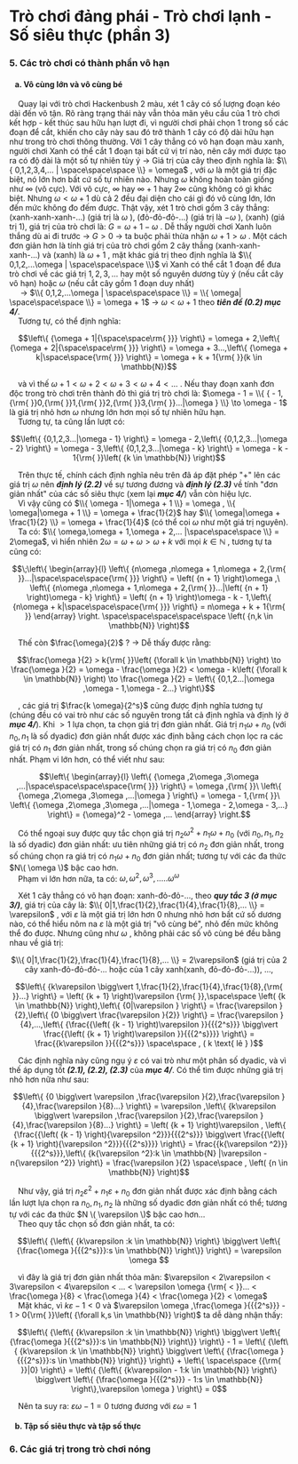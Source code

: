 # Trò chơi đảng phái - Trò chơi lạnh - Số siêu thực (phần 3)
### 5. Các trò chơi có thành phần vô hạn
#### &nbsp;&nbsp;&nbsp;a. Vô cùng lớn và vô cùng bé
&nbsp;&nbsp;&nbsp;&nbsp;Quay lại với trò chơi Hackenbush 2 màu, xét 1 cây có số lượng đoạn kéo dài đến vô tận. Rõ ràng trạng thái này vẫn thỏa mãn yêu cầu của 1 trò chơi kết hợp - kết thúc sau hữu hạn lượt đi, vì người chơi phải chọn 1 trong số các đoạn để cắt, khiến cho cây này sau đó trở thành 1 cây có độ dài hữu hạn như trong trò chơi thông thường. Với 1 cây thẳng có vô hạn đoạn màu xanh, người chơi Xanh có thể cắt 1 đoạn tại bất cứ vị trí nào, nên cây mới được tạo ra có độ dài là một số tự nhiên tùy ý $\rightarrow$ Giá trị của cây theo định nghĩa là: $\\{ 0,1,2,3,4,... | \space\space\space \\} = \omega$ , với $\omega$ là một giá trị đặc biệt, nó lớn hơn bất cứ số tự nhiên nào. Nhưng $\omega$ không hoàn toàn giống như $\infty$ (vô cực). Với vô cực, $\infty$ hay $\infty +1$ hay $2\infty$ cũng không có gì khác biệt. Nhưng $\omega < \omega + 1$ dù cả 2 đều đại diện cho cái gì đó vô cùng lớn, lớn đến mức không đo đếm được. Thật vậy, xét 1 trò chơi gồm 3 cây thẳng: (xanh-xanh-xanh-...) (giá trị là $\omega$ ), (đỏ-đỏ-đỏ-...) (giá trị là $-\omega$ ), (xanh) (giá trị 1), giá trị của trò chơi là: $G = \omega + 1 - \omega$ . Dễ thấy người chơi Xanh luôn thắng dù ai đi trước $\rightarrow$ $G > 0$ $\rightarrow$ ta buộc phải thừa nhận $\omega + 1 > \omega$ . Một cách đơn giản hơn là tính giá trị của trò chơi gồm 2 cây thẳng (xanh-xanh-xanh-...) và (xanh) là $\omega + 1$ , mặt khác giá trị theo định nghĩa là $\\{ 0,1,2,...\omega | \space\space\space \\}$  vì Xanh có thể cắt 1 đoạn để đưa trò chơi về các giá trị $1,2,3,...$ hay một số nguyên dương tùy ý (nếu cắt cây vô hạn) hoặc $\omega$ (nếu cắt cây gồm 1 đoạn duy nhất) <br>
&nbsp;&nbsp;&nbsp;&nbsp; $\rightarrow$ $\\{ 0,1,2,...\omega | \space\space\space \\} = \\{ \omega| \space\space\space \\} = \omega + 1$ $\rightarrow$ $\omega < \omega + 1$ theo ***tiên đề (0.2) mục 4/***. <br>
&nbsp;&nbsp;&nbsp;&nbsp;Tương tự, có thể định nghĩa: <br>

```math
\left\{ {\omega  + 1|{\space\space\rm{ }}} \right\} = \omega  + 2,\left\{ {\omega  + 2|{\space\space\rm{ }}} \right\} = \omega  + 3...,\left\{ {\omega  + k|\space\space{\rm{ }}} \right\} = \omega  + k + 1{\rm{ }}(k \in \mathbb{N})
```
&nbsp;&nbsp;&nbsp;&nbsp;và vì thế $\omega  + 1 < \omega  + 2 < \omega  + 3 < \omega  + 4 < ...$ . Nếu thay đoạn xanh đơn độc trong trò chơi trên thành đỏ thì giá trị trò chơi là: $\omega  - 1 = \\{ { - 1,{\rm{ }}0,{\rm{ }}1,{\rm{ }}2,{\rm{ }}3,{\rm{ }}...|\omega } \\} \to \omega  - 1$ là giá trị nhỏ hơn $\omega$ nhưng lớn hơn mọi số tự nhiên hữu hạn. <br>
&nbsp;&nbsp;&nbsp;&nbsp;Tương tự, ta cũng lần lượt có: <br>

```math
\left\{ {0,1,2,3...|\omega  - 1} \right\} = \omega  - 2,\left\{ {0,1,2,3...|\omega  - 2} \right\} = \omega  - 3,\left\{ {0,1,2,3...|\omega  - k} \right\} = \omega  - k - 1{\rm{ }}\left( {k \in \mathbb{N}} \right)
```
&nbsp;&nbsp;&nbsp;&nbsp;Trên thực tế, chính cách định nghĩa nêu trên đã áp đặt phép "+" lên các giá trị $\omega$ nên ***định lý (2.2)*** về sự tương đương   và ***định lý (2.3)*** về tính "đơn giản nhất" của các số siêu thực (xem lại ***mục 4/***) vẫn còn hiệu lực. <br>
&nbsp;&nbsp;&nbsp;&nbsp;Vì vậy cũng có $\\{ \omega - 1|\omega + 1 \\} = \omega , \\{ \omega|\omega + 1 \\} = \omega + \frac{1}{2}$ hay $\\{ \omega|\omega + \frac{1}{2} \\} = \omega + \frac{1}{4}$ (có thể coi $\omega$ như một giá trị nguyên).<br>
&nbsp;&nbsp;&nbsp;&nbsp;Ta có: $\\{ \omega,\omega + 1,\omega + 2,... |\space\space\space \\} = 2\omega$, vì hiển nhiên $2\omega = \omega + \omega > \omega + k$ với mọi $k \in \mathbb{N}$ , tương tự ta cũng có: <br>

```math
\;\left\{ \begin{array}{l}
\left\{ {n\omega ,n\omega  + 1,n\omega  + 2,{\rm{ }}...|\space\space\space{\rm{ }}} \right\} = \left( {n + 1} \right)\omega ,\
\left\{ {n\omega ,n\omega  + 1,n\omega  + 2,{\rm{ }}...|\left( {n + 1} \right)\omega  - k} \right\} = \left( {n + 1} \right)\omega  - k - 1,\left\{ {n\omega  + k|\space\space\space{\rm{ }}} \right\} = n\omega  + k + 1{\rm{ }}
\end{array} \right. \space\space\space\space\space \left( {n,k \in \mathbb{N}} \right)
```
&nbsp;&nbsp;&nbsp;&nbsp;Thế còn $\frac{\omega}{2}$ ? $\rightarrow$ Dễ thấy được rằng: <br>

```math
\frac{\omega }{2} > k{\rm{ }}\left( {\forall k \in \mathbb{N}} \right) \to \frac{\omega }{2} = \omega  - \frac{\omega }{2} < \omega  - k\left( {\forall k \in \mathbb{N}} \right) \to \frac{\omega }{2} = \left\{ {0,1,2...|\omega ,\omega  - 1,\omega  - 2...} \right\}
```
&nbsp;&nbsp;&nbsp;&nbsp;, các giá trị $\frac{k \omega}{2^s}$ cũng được định nghĩa tương tự (chúng đều có vai trò như các số nguyên trong tất cả định nghĩa và định lý ở ***mục 4/***). Khi $> 1$ lựa chọn, ta chọn giá trị đơn giản nhất. Giá trị $n_{1}\omega + n_{0}$ (với $n_{0},n_{1}$ là số dyadic) đơn giản nhất được xác định bằng cách chọn lọc ra các giá trị có $n_1$ đơn giản nhất, trong số chúng chọn ra giá trị có $n_0$ đơn giản nhất. Phạm vi lớn hơn, có thể viết như sau: <br>

```math
\left\{ \begin{array}{l}
\left\{ {\omega ,2\omega ,3\omega ,...|\space\space\space\space{\rm{ }}} \right\} = \omega ,{\rm{                          }}\
\left\{ {\omega ,2\omega ,3\omega ,...|\omega } \right\} = \omega - 1,{\rm{ }}\
\left\{ {\omega ,2\omega ,3\omega ,...|\omega - 1,\omega - 2,\omega - 3,...} \right\} = {\omega}^2 - \omega ,...
\end{array} \right.
```
&nbsp;&nbsp;&nbsp;&nbsp;Có thể ngoại suy được quy tắc chọn giá trị $n_{2}{\omega}^2 + n_{1}\omega + n_{0}$ (với $n_{0},n_{1},n_{2}$ là số dyadic) đơn giản nhất: ưu tiên những giá trị có $n_2$ đơn giản nhất, trong số chúng chọn ra giá trị có $n_{1}\omega + n_{0}$ đơn giản nhất; tương tự với các đa thức $N\( \omega \)$ bậc cao hơn. <br>
&nbsp;&nbsp;&nbsp;&nbsp;Phạm vi lớn hơn nữa, ta có: $\omega , {\omega}^2 , {\omega}^3 , ..... {\omega}^{\omega}$ <br>

&nbsp;&nbsp;&nbsp;&nbsp;Xét 1 cây thẳng có vô hạn đoạn: xanh-đỏ-đỏ-..., theo ***quy tắc 3 (ở mục 3/)***, giá trị của cây là: $\\{ 0|1,\frac{1}{2},\frac{1}{4},\frac{1}{8},... \\} = \varepsilon$ , với $\varepsilon$ là một giá trị lớn hơn $0$ nhưng nhỏ hơn bất cứ số dương nào, có thể hiểu nôm na $\varepsilon$ là một giá trị "vô cùng bé", nhỏ đến mức không thể đo được. Nhưng cũng như $\omega$ , không phải các số vô cùng bé đều bằng nhau về giá trị: <br>
<div align="center">

$\\{ 0|1,\frac{1}{2},\frac{1}{4},\frac{1}{8},... \\} = 2\varepsilon$ (giá trị của 2 cây xanh-đỏ-đỏ-đỏ-... hoặc của 1 cây xanh(xanh, đỏ-đỏ-đỏ-...)), ...,
</div>

```math
\left\{ {k\varepsilon \bigg\vert 1,\frac{1}{2},\frac{1}{4},\frac{1}{8},{\rm{ }}...} \right\} = \left( {k + 1} \right)\varepsilon {\rm{ }},\space\space \left( {k \in \mathbb{N}} \right),\left\{ {0|\varepsilon } \right\} = \frac{\varepsilon }{2},\left\{ {0 \bigg\vert \frac{\varepsilon }{2}} \right\} = \frac{\varepsilon }{4},...,\left\{ {\frac{{\left( {k - 1} \right)\varepsilon }}{{{2^s}}} \bigg\vert \frac{{\left( {k + 1} \right)\varepsilon }}{{{2^s}}}} \right\} = \frac{{k\varepsilon }}{{{2^s}}} \space\space , ( k \text{ lẻ } )
```
&nbsp;&nbsp;&nbsp;&nbsp;Các định nghĩa này cũng ngụ ý $\varepsilon$ có vai trò như một phân số dyadic, và vì thế áp dụng tốt ***(2.1), (2.2), (2.3)*** của ***mục 4/***. Có thể tìm được những giá trị nhỏ hơn nữa như sau: <br>

```math
\left\{ {0 \bigg\vert \varepsilon ,\frac{\varepsilon }{2},\frac{\varepsilon }{4},\frac{\varepsilon }{8}...} \right\} = \varepsilon ,\left\{ {k\varepsilon \bigg\vert \varepsilon ,\frac{\varepsilon }{2},\frac{\varepsilon }{4},\frac{\varepsilon }{8}...} \right\} = \left( {k + 1} \right)\varepsilon , \left\{ {\frac{{\left( {k - 1} \right){\varepsilon ^2}}}{{{2^s}}} \bigg\vert \frac{{\left( {k + 1} \right){\varepsilon ^2}}}{{{2^s}}}} \right\} = \frac{{k{\varepsilon ^2}}}{{{2^s}}},\left\{ {k{\varepsilon ^2}:k \in \mathbb{N} |\varepsilon  - n{\varepsilon ^2}} \right\} = \frac{\varepsilon }{2} \space\space , \left( {n \in \mathbb{N}} \right)
```
&nbsp;&nbsp;&nbsp;&nbsp;Như vậy, giá trị $n_{2}{\varepsilon}^2 + n_{1}\varepsilon + n_{0}$ đơn giản nhất được xác định bằng cách lần lượt lựa chọn ra $n_{0},n_{1},n_{2}$ là những số dyadic đơn giản nhất có thể; tương tự với các đa thức $N \( \varepsilon \)$ bậc cao hơn... <br>
&nbsp;&nbsp;&nbsp;&nbsp;Theo quy tắc chọn số đơn giản nhất, ta có: <br>

```math
\left\{ {\left\{ {k\varepsilon :k \in \mathbb{N}} \right\} \bigg\vert \left\{ {\frac{\omega }{{{2^s}}}:s \in \mathbb{N}} \right\}} \right\} = \varepsilon \omega 
```
&nbsp;&nbsp;&nbsp;&nbsp;vì đây là giá trị đơn giản nhất thỏa mãn: $\varepsilon  < 2\varepsilon  < 3\varepsilon  < 4\varepsilon  < ... < \varepsilon \omega {\rm{  < }}... < \frac{\omega }{8} < \frac{\omega }{4} < \frac{\omega }{2} < \omega$ <br>
&nbsp;&nbsp;&nbsp;&nbsp;Mặt khác, vì $k\varepsilon  - 1 < 0$ và $\varepsilon \omega ,\frac{\omega }{{{2^s}}} - 1 > 0{\rm{   }}\left( {\forall k,s \in \mathbb{N}} \right)$ ta dễ dàng nhận thấy: <br>

```math
\left\{ {\left\{ {k\varepsilon :k \in \mathbb{N}} \right\} \bigg\vert \left\{ {\frac{\omega }{{{2^s}}}:s \in \mathbb{N}} \right\}} \right\} - 1 = \left\{ {\left\{ {k\varepsilon :k \in \mathbb{N}} \right\} \bigg\vert \left\{ {\frac{\omega }{{{2^s}}}:s \in \mathbb{N}} \right\}} \right\} + \left\{ \space\space {{\rm{ }}|0} \right\} = \left\{ {\left\{ {k\varepsilon  - 1:k \in \mathbb{N}} \right\} \bigg\vert \left\{ {\frac{\omega }{{{2^s}}} - 1:s \in \mathbb{N}} \right\},\varepsilon \omega } \right\} = 0
```
&nbsp;&nbsp;&nbsp;&nbsp;Nên ta suy ra: $\varepsilon \omega - 1 = 0$ tương đương với $\varepsilon \omega = 1$ <br>
#### &nbsp;&nbsp;&nbsp;b. Tập số siêu thực và tập số thực
### 6. Các giá trị trong trò chơi nóng





















